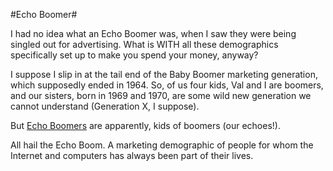 #Echo Boomer#

I had no idea what an Echo Boomer was, when I saw they were being singled out for advertising. What is WITH all these demographics specifically set up to make you spend your money, anyway?

I suppose I slip in at the tail end of the Baby Boomer marketing generation, which supposedly ended in 1964. So, of us four kids, Val and I are boomers, and our sisters, born in 1969 and 1970, are some wild new generation we cannot understand (Generation X, I suppose).

But [Echo Boomers](http://www.worldwidewords.org/turnsofphrase/tp-ech1.htm) are apparently, kids of boomers (our echoes!).

All hail the Echo Boom. A marketing demographic of people for whom the Internet and computers has always been part of their lives.

